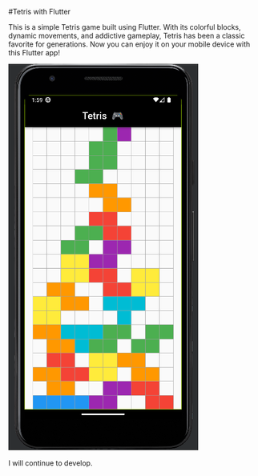 #Tetris with Flutter

This is a simple Tetris game built using Flutter. With its colorful blocks, dynamic movements, and addictive gameplay, Tetris has been a classic favorite for generations. Now you can enjoy it on your mobile device with this Flutter app!

![](https://github.com/Fuatorium/Tetris-W-Flutter/blob/main/tetris.PNG?raw=true)

I will continue to develop.
